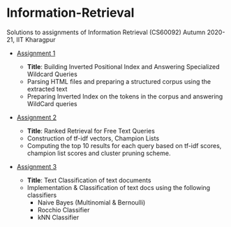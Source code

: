 # Information-Retrieval

Solutions to assignments of Information Retrieval (CS60092) Autumn 2020-21, IIT Kharagpur

* [Assignment 1](/Assignment-1)
  * **Title**: Building Inverted Positional Index and Answering Specialized Wildcard Queries
  * Parsing HTML files and preparing a structured corpus using the extracted text
  * Preparing Inverted Index on the tokens in the corpus and answering WildCard queries

* [Assignment 2](/Assignment-2)
  * **Title**: Ranked Retrieval for Free Text Queries
  * Construction of tf-idf vectors, Champion Lists
  * Computing the top 10 results for each query based on tf-idf scores, champion list scores and cluster pruning scheme.

* [Assignment 3](/Assignment-3)
  * **Title**: Text Classification of text documents
  * Implementation & Classification of text docs using the following classifiers
    * Naive Bayes (Multinomial & Bernoulli)
    * Rocchio Classifier
    * kNN Classifier
